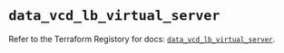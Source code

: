 # `data_vcd_lb_virtual_server`

Refer to the Terraform Registory for docs: [`data_vcd_lb_virtual_server`](https://registry.terraform.io/providers/vmware/vcd/3.10.0/docs/data-sources/lb_virtual_server).

